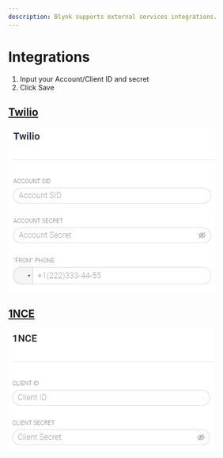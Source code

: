 ```yaml
---
description: Blynk supports external services integrations.
---
```


# Integrations

1. Input your Account/Client ID and secret
2. Click Save

## [Twilio](https://www.twilio.com/)

![](../../.gitbook/assets/twilio.png)

## [1NCE](https://1nce.com/)

![](../../.gitbook/assets/1nce.png)

